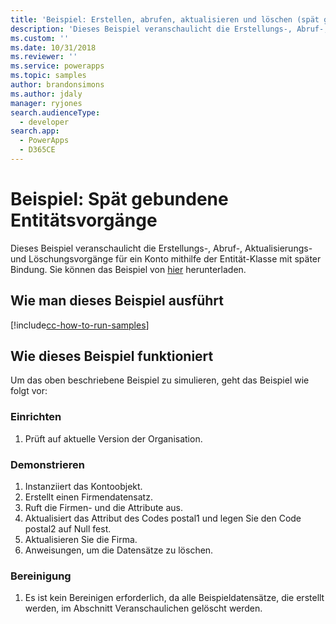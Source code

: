 ```yaml
---
title: 'Beispiel: Erstellen, abrufen, aktualisieren und löschen (spät gebunden) (Common Data Service) | Microsoft Docs'
description: 'Dieses Beispiel veranschaulicht die Erstellungs-, Abruf-, Aktualisierungs- und Löschungsvorgänge für ein Konto mithilfe der Entität-Klasse mit später Bindung.'
ms.custom: ''
ms.date: 10/31/2018
ms.reviewer: ''
ms.service: powerapps
ms.topic: samples
author: brandonsimons
ms.author: jdaly
manager: ryjones
search.audienceType:
  - developer
search.app:
  - PowerApps
  - D365CE
---
```

# <a name="sample-late-bound-entity-operations"></a>Beispiel: Spät gebundene Entitätsvorgänge

<!-- show deep insert equivalent 

sample-initialize-record-existing-record.md
sample-create-retrieve-update-delete-late-bound.md

https://docs.microsoft.com/dynamics365/customer-engagement/developer/org-service/sample-create-retrieve-update-delete-late-bound

-->
Dieses Beispiel veranschaulicht die Erstellungs-, Abruf-, Aktualisierungs- und Löschungsvorgänge für ein Konto mithilfe der Entität-Klasse mit später Bindung. Sie können das Beispiel von [hier](https://github.com/Microsoft/PowerApps-Samples/tree/master/cds/orgsvc/C%23/LateBoundEntityOperations) herunterladen.

## <a name="how-to-run-this-sample"></a>Wie man dieses Beispiel ausführt

[!include[cc-how-to-run-samples](../../includes/cc-how-to-run-samples.md)]


## <a name="how-this-sample-works"></a>Wie dieses Beispiel funktioniert

Um das oben beschriebene Beispiel zu simulieren, geht das Beispiel wie folgt vor:

### <a name="setup"></a>Einrichten

1. Prüft auf aktuelle Version der Organisation.


### <a name="demonstrate"></a>Demonstrieren

1. Instanziiert das Kontoobjekt.
1. Erstellt einen Firmendatensatz.
1. Ruft die Firmen- und die Attribute aus.
1. Aktualisiert das Attribut des Codes postal1 und legen Sie den Code postal2 auf Null fest.
1. Aktualisieren Sie die Firma. 
1. Anweisungen, um die Datensätze zu löschen.


### <a name="clean-up"></a>Bereinigung

1. Es ist kein Bereinigen erforderlich, da alle Beispieldatensätze, die erstellt werden, im Abschnitt  Veranschaulichen gelöscht werden.
